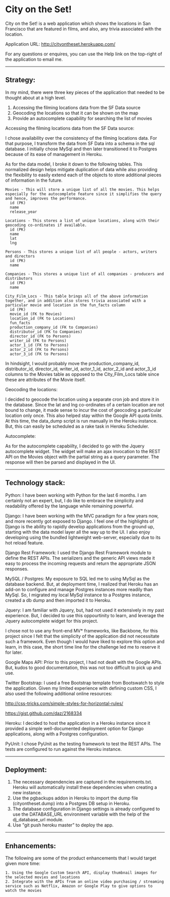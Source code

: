 City on the Set!
============

City on the Set! is a web application which shows the locations in San Francisco that are featured in films, and also, any trivia associated with the location.

Application URL: http://cityontheset.herokuapp.com/

For any questions or enquires, you can use the Help link on the top-right of the application to email me.

---------
Strategy:
---------

In my mind, there were three key pieces of the application that needed to be thought about at a high level.
1. Accessing the filming locations data from the SF Data source
2. Geocoding the locations so that it can be shown on the map
3. Provide an autocomplete capability for searching the list of movies

Accessing the filming locations data from the SF Data source:

I chose availability over the consistency of the filming locations data. For that purpose, I transform the data from SF Data into a schema in the sql database. I initially
chose MySql and then later transitioned it to Postgres because of its ease of management in Heroku.

As for the data model, I broke it down to the following tables. This normalized design helps mitigate duplication of data while also providing the flexibility to easily extend
each of the objects to store additional pieces of information in the future.

    Movies - This will store a unique list of all the movies. This helps especially for the autocomplete feature since it simplifies the query and hence, improves the performance.
      id (PK)
      name
      release_year

    Locations - This stores a list of unique locations, along with their geocoding co-ordinates if available.
      id (PK)
      name
      lat
      lng

    Persons - This stores a unique list of all people - actors, writers and directors
      id (PK)
      name

    Companies - This stores a unique list of all companies - producers and distributors
      id (PK)
      name

    City_Film_Locs - This table brings all of the above information together, and in addition also stores trivia associated with a particular movie and location in the fun_facts column
      id (PK)
      movie_id (FK to Movies)
      location_id (FK to Locations)
      fun_facts
      production_company_id (FK to Companies)
      distributor_id (FK to Companies)
      director_id (FK to Persons)
      writer_id (FK to Persons)
      actor_1_id (FK to Persons)
      actor_2_id (FK to Persons)
      actor_3_id (FK to Persons)

In hindsight, I would probably move the production_company_id, distributor_id, director_id, writer_id, actor_1_id, actor_2_id and actor_3_id columns to the Movies table as opposed to
the City_Film_Locs table since these are attributes of the Movie itself.

Geocoding the locations:

I decided to geocode the location using a separate cron job and store it in the database. Since the lat and lng co-ordinates of a certain location are not bound to change, it made sense
to incur the cost of geocoding a particular location only once. This also helped stay within the Google API quota limits. At this time, the data_dump script is run manually in the Heroku
instance. But, this can easily be scheduled as a rake task in Heroku Scheduler.

Autocomplete:

As for the autocomplete capabiilty, I decided to go with the Jquery autocomplete widget. The widget will make an ajax invocation to the REST API on the Movies object with the partial
string as a query parameter. The response will then be parsed and displayed in the UI.

-----------------
Technology stack:
-----------------
Python:
I have been working with Python for the last 6 months. I am certainly not an expert, but, I do like to embrace the simplicity and readability offered by the language while remaining powerful.

Django:
I have been working with the MVC paradigm for a few years now, and more recently got exposed to Django. I feel one of the highlights of Django is the ability to rapidly develop applications
from the ground up, starting with the data model layer all the way up to the UI. I also enjoy developing using the bundled lightweight web-server, especially due to its hot reload feature.

Django Rest Framework:
I used the Django Rest Framework module to define the REST APIs. The serializers and the generic API views made it easy to process the incoming requests and return the appropriate JSON
responses.

MySQL / Postgres:
My exposure to SQL led me to using MySql as the database backend. But, at deployment time, I realized that Heroku has an add-on to configure and manage Postgres instances more readily than MySql.
So, I migrated my local MySql instance to a Postgres instance, created a db dump and then imported it to Heroku.

Jquery:
I am familiar with Jquery, but, had not used it extensively in my past experience. But, I decided to use this oppourtinity to learn, and leverage the Jquery autocomplete widget for this project.

I chose not to use any front-end MV* frameworks, like Backbone, for this project since I felt that the simplicity of the application did not necessitate such a framework. Even though I would have
liked to explore this option and learn, in this case, the short time line for the challenge led me to reserve it for later.

Google Maps API:
Prior to this project, I had not dealt with the Google APIs. But, kudos to good documentation, this was not too difficult to pick up and use.

Twitter Bootstrap:
I used a free Bootstrap template from Bootswatch to style the application. Given my limited experience with defining custom CSS, I also used the following additional online resources:
  
  http://css-tricks.com/simple-styles-for-horizontal-rules/
  
  https://gist.github.com/daz/2168334

Heroku:
I decided to host the application in a Heroku instance since it provided a simple well-documented deployment option for Django applications, along with a Postgres configuration.

PyUnit:
I chose PyUnit as the testing framework to test the REST APIs. The tests are configured to run against the Heroku instance.

-----------
Deployment:
-----------
1. The necessary dependencies are captured in the requirements.txt. Heroku will automatically install these dependencies when creating a new instance.
2. Use the pgbackups addon in Heroku to import the dump file (cityontheset.dump) into a Postgres DB setup in Heroku.
3. The database configuration in Django settings is already configured to use the DATABASE_URL environment variable with the help of the dj_database_url module.
4. Use "git push heroku master" to deploy the app.

-------------
Enhancements:
-------------

The following are some of the product enhancements that I would target given more time:

    1. Using the Google Custom Search API, display thumbnail images for the selected movies and locations
    2. Integrate with the APIs from an online video purchasing / streaming service such as Netflix, Amazon or Google Play to give options to watch the movies
